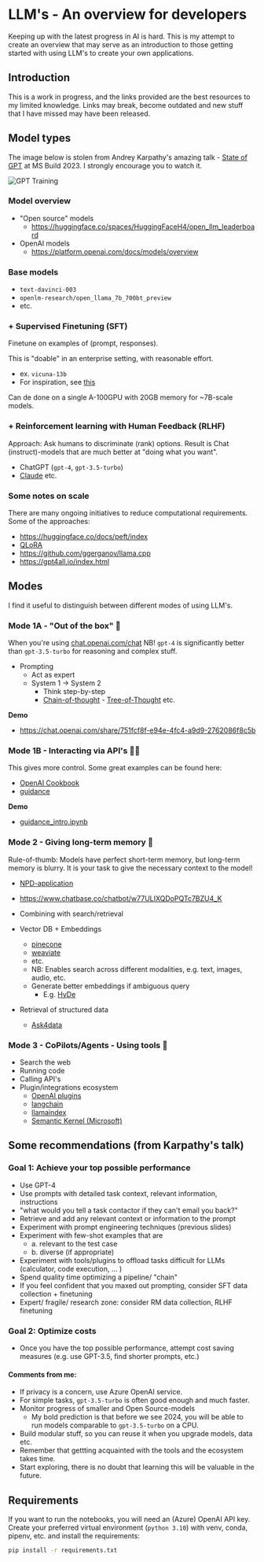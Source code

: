# LLM's - An overview for developers

Keeping up with the latest progress in AI is hard.
This is my attempt to create an overview that may serve as an introduction to those getting started with using LLM's to create your own applications.

## Introduction

This is a work in progress, and the links provided are the best resources to my limited knowledge.
Links may break, become outdated and new stuff that I have missed may have been released.

## Model types

The image below is stolen from Andrey Karpathy's amazing talk - [State of GPT](https://www.youtube.com/watch?v=bZQun8Y4L2A) at MS Build 2023.
I strongly encourage you to watch it.

![GPT Training](https://github.com/thomasht86/llm-meetup/assets/24563696/e7a6fc7e-dc72-4dce-852a-59ac31936708)

### Model overview

- "Open source" models
  - https://huggingface.co/spaces/HuggingFaceH4/open_llm_leaderboard
- OpenAI models
  - https://platform.openai.com/docs/models/overview

### Base models

- `text-davinci-003`
- `openlm-research/open_llama_7b_700bt_preview`
- etc.
  
### + Supervised Finetuning (SFT)

Finetune on examples of (prompt, responses).

This is "doable" in an enterprise setting, with reasonable effort.

- ex. `vicuna-13b`
- For inspiration, see [this](https://modal.com/docs/guide/slack-finetune)

Can de done on a single A-100GPU with 20GB memory for ~7B-scale models.

### + Reinforcement learning with Human Feedback (RLHF)

Approach: Ask humans to discriminate (rank) options.
Result is Chat (instruct)-models that are much better at "doing what you want".

- ChatGPT (`gpt-4`, `gpt-3.5-turbo`)
- [Claude](https://www.anthropic.com/product) etc.

### Some notes on scale

There are many ongoing initiatives to reduce computational requirements.
Some of the approaches:

- https://huggingface.co/docs/peft/index
- [QLoRA](https://arxiv.org/abs/2305.14314)
- https://github.com/ggerganov/llama.cpp
- https://gpt4all.io/index.html

## Modes

I find it useful to distinguish between different modes of using LLM's.

### Mode 1A - "Out of the box" 💬

When you're using [chat.openai.com/chat](chat.openai.com/chat)
NB! `gpt-4` is significantly better than `gpt-3.5-turbo` for reasoning and complex stuff.

- Prompting
  - Act as expert
  - System 1 -> System 2
    - Think step-by-step
    - [Chain-of-thought](https://arxiv.org/abs/2201.11903) - [Tree-of-Thought](https://arxiv.org/abs/2305.08291) etc.
  
**Demo**
- https://chat.openai.com/share/751fcf8f-e94e-4fc4-a9d9-2762086f8c5b
### Mode 1B - Interacting via API's 👩‍💻

This gives more control.
Some great examples can be found here:

- [OpenAI Cookbook](https://github.com/openai/openai-cookbook)
- [guidance](https://github.com/microsoft/guidance)

**Demo**
- [guidance_intro.ipynb](./guidance_intro.ipynb)

### Mode 2 - Giving long-term memory 🧠

Rule-of-thumb: Models have perfect short-term memory, but long-term memory is blurry.
It is your task to give the necessary context to the model!

- [NPD-application](https://npd.fabriqai.com/)
- https://www.chatbase.co/chatbot/w77ULIXQDoPQTc7BZU4_K
- Combining with search/retrieval
- Vector DB + Embeddings
  - [pinecone](https://www.pinecone.io/)
  - [weaviate](https://weaviate.io/)
  - etc.
  - NB: Enables search across different modalities, e.g. text, images, audio, etc.
  - Generate better embeddings if ambiguous query
    - E.g. [HyDe](https://github.com/texttron/hyde)

- Retrieval of structured data
  - [Ask4data](https://databutton.com/v/3po3yed0)

### Mode 3 - CoPilots/Agents - Using tools 🔧

- Search the web
- Running code
- Calling API's
- Plugin/integrations ecosystem
  - [OpenAI plugins](https://platform.openai.com/docs/plugins/introduction)
  - [langchain](https://docs.langchain.com/docs/)
  - [llamaindex](https://gpt-index.readthedocs.io/en/latest/index.html)
  - [Semantic Kernel (Microsoft)](https://learn.microsoft.com/en-us/semantic-kernel/overview/)

## Some recommendations (from Karpathy's talk)

### Goal 1: Achieve your top possible performance 

- Use GPT-4 
- Use prompts with detailed task context, relevant information, instructions 
- "what would you tell a task contactor if they can't email you back?" 
- Retrieve and add any relevant context or information to the prompt 
- Experiment with prompt engineering techniques (previous slides) 
- Experiment with few-shot examples that are 
  - a. relevant to the test case
  - b. diverse (if appropriate) 
- Experiment with tools/plugins to offload tasks difficult for LLMs (calculator, code execution, ... ) 
- Spend quality time optimizing a pipeline/ "chain" 
- If you feel confident that you maxed out prompting, consider SFT data collection + finetuning 
- Expert/ fragile/ research zone: consider RM data collection, RLHF finetuning 

### Goal 2: Optimize costs 

- Once you have the top possible performance, attempt cost saving measures 
(e.g. use GPT-3.5, find shorter prompts, etc.)

#### Comments from me:

- If privacy is a concern, use Azure OpenAI service.
- For simple tasks, `gpt-3.5-turbo` is often good enough and much faster.
- Monitor progress of smaller and Open Source-models
  - My bold prediction is that before we see 2024, you will be able to run models comparable to `gpt-3.5-turbo` on a CPU.
- Build modular stuff, so you can reuse it when you upgrade models, data etc.
- Remember that gettting acquainted with the tools and the ecosystem takes time.
- Start exploring, there is no doubt that learning this will be valuable in the future.

## Requirements

If you want to run the notebooks, you will need an (Azure) OpenAI API key.
Create your preferred virtual environment (`python 3.10`) with venv, conda, pipenv, etc. and install the requirements:

```bash
pip install -r requirements.txt
```
